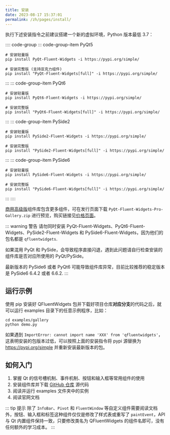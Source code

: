```yaml
---
title: 安装
date: 2023-08-17 15:37:01
permalink: /zh/pages/install/
---
```


执行下述安装指令之前建议搭建一个新的虚拟环境，Python 版本最低 3.7：

:::: code-group
::: code-group-item PyQt5
```shell
# 安装轻量版
pip install PyQt-Fluent-Widgets -i https://pypi.org/simple/

# 安装完整版 (支持亚克力组件)
pip install "PyQt-Fluent-Widgets[full]" -i https://pypi.org/simple/
```
:::
::: code-group-item PyQt6
```shell
# 安装轻量版
pip install PyQt6-Fluent-Widgets -i https://pypi.org/simple/

# 安装完整版
pip install "PyQt6-Fluent-Widgets[full]" -i https://pypi.org/simple/
```
:::
::: code-group-item PySide2
```shell
# 安装轻量版
pip install PySide2-Fluent-Widgets -i https://pypi.org/simple/

# 安装完整版
pip install "PySide2-Fluent-Widgets[full]" -i https://pypi.org/simple/
```
:::
::: code-group-item PySide6
```shell
# 安装轻量版
pip install PySide6-Fluent-Widgets -i https://pypi.org/simple/

# 安装完整版
pip install "PySide6-Fluent-Widgets[full]" -i https://pypi.org/simple/
```
:::
::::

[商用高级版](/zh/pages/pro)组件库包含更多组件，可在发行页面下载 `PyQt-Fluent-Widgets-Pro-Gallery.zip` 进行预览，购买链接见[价格页面](/zh/price/)。

::: warning 警告
请勿同时安装 PyQt-Fluent-Widgets、PyQt6-Fluent-Widgets、PySide2-Fluent-Widgets 和 PySide6-Fluent-Widgets，因为他们的包名都是 `qfluentwidgets`.

如果混用 PyQt 和 PySide，会导致程序直接闪退，遇到此问题请自行检查安装的组件库是否对应所使用的 PyQt/PySide。

最新版本的 PySide6 或者 PyQt6 可能导致组件库异常，目前比较推荐的稳定版本是 PySide6 6.4.2 或者 6.6.2.
:::

## 运行示例
使用 pip 安装好 QFluentWidgets 包并下载好项目仓库**对应分支**的代码之后，就可以运行 examples 目录下的任意示例程序，比如：
```shell
cd examples/gallery
python demo.py
```

如果遇到 `ImportError: cannot import name 'XXX' from 'qfluentwidgets'`，这表明安装的包版本过低，可以按照上面的安装指令将 pypi 源替换为 https://pypi.org/simple 并重新安装最新版本的包。

## 如何入门

1. 掌握 Qt 的信号槽机制、事件机制、按钮和输入框等常用组件的使用
2. 安装组件库并下载 [GitHub 仓库](https://github.com/zhiyiYo/PyQt-Fluent-Widgets) 源代码
3. 阅读并运行 examples 文件夹中的实例
4. 阅读官网文档

::: tip 提示
除了 `InfoBar`、`Pivot` 和 `FluentWindow` 等自定义组件需要阅读文档外，按钮、输入框和标签这种组件仅仅是修改了样式表或重写了 `paintEvent`，API 与 Qt 内置组件保持一致，只要修改类名为 QFluentWidgets 的组件名即可，没有任何额外的学习成本。
:::